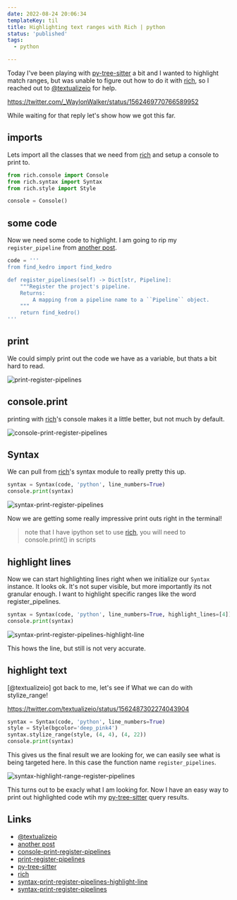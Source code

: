 ```yaml
---
date: 2022-08-24 20:06:34
templateKey: til
title: Highlighting text ranges with Rich | python
status: 'published'
tags:
  - python

---
```


Today I've been playing with
[py-tree-sitter](https://github.com/tree-sitter/py-tree-sitter) a bit and I
wanted to highlight match ranges, but was unable to figure out how to do it
with [rich](https://github.com/Textualize/rich), so I reached out to
[@textualizeio](https://twitter.com/textualizeio) for help.

https://twitter.com/_WaylonWalker/status/1562469770766589952

While waiting for that reply let's show how we got this far.

## imports

Lets import all the classes that we need from [rich](https://github.com/Textualize/rich) and setup a console to print
to.

``` python
from rich.console import Console
from rich.syntax import Syntax
from rich.style import Style

console = Console()
```

## some code

Now we need some code to highlight. I am going to rip my `register_pipeline`
from [another post](https://waylonwalker.com/designing-kedro-router).

``` python
code = '''
from find_kedro import find_kedro

def register_pipelines(self) -> Dict[str, Pipeline]:
    """Register the project's pipeline.
    Returns:
        A mapping from a pipeline name to a ``Pipeline`` object.
    """
    return find_kedro()
'''
```

## print

We could simply print out the code we have as a variable, but thats a bit hard
to read.

![print-register-pipelines](https://screenshots.waylonwalker.com/print-register-pipelines.webp)

## console.print

printing with [rich](https://github.com/Textualize/rich)'s console makes it a little better, but not much by default.

![console-print-register-pipelines](https://screenshots.waylonwalker.com/console-print-register-pipelines.webp)

## Syntax

We can pull from [rich](https://github.com/Textualize/rich)'s syntax module to really pretty this up.

``` python
syntax = Syntax(code, 'python', line_numbers=True)
console.print(syntax)
```

![syntax-print-register-pipelines](https://screenshots.waylonwalker.com/syntax-print-register-pipelines.webp)

Now we are getting some really impressive print outs right in the terminal!

> note that I have ipython set to use [rich](https://github.com/Textualize/rich), you will need to console.print() in scripts

## highlight lines

Now we can start highlighting lines right when we initialize our `Syntax`
instance.  It looks ok.  It's not super visible, but more importantly its not
granular enough.  I want to highlight specific ranges like the word
register_pipelines.

``` python
syntax = Syntax(code, 'python', line_numbers=True, highlight_lines=[4])
console.print(syntax)
```

![syntax-print-register-pipelines-highlight-line](https://screenshots.waylonwalker.com/syntax-print-register-pipelines-highlight-line.webp)

This hows the line, but still is not very accurate.

## highlight text

[@textualizeio] got back to me, let's see if What we can do with stylize_range!

https://twitter.com/textualizeio/status/1562487302274043904

``` python
syntax = Syntax(code, 'python', line_numbers=True)
style = Style(bgcolor='deep_pink4')
syntax.stylize_range(style, (4, 4), (4, 22))
console.print(syntax)
```

This gives us the final result we are looking for, we can easily see what is
being targeted here.  In this case the function name `register_pipelines`.

![syntax-highlight-range-register-pipelines](https://screenshots.waylonwalker.com/syntax-highlight-range-register-pipelines.webp)

This turns out to be exacly what I am looking for.  Now I have an easy way to
print out highlighted code wtih my
[py-tree-sitter](https://github.com/tree-sitter/py-tree-sitter) query results.

## Links

* [@textualizeio](https://twitter.com/textualizeio)
* [another post](https://waylonwalker.com/designing-kedro-router)
* [console-print-register-pipelines](https://screenshots.waylonwalker.com/console-print-register-pipelines.webp)
* [print-register-pipelines](https://screenshots.waylonwalker.com/print-register-pipelines.webp)
* [py-tree-sitter](https://github.com/tree-sitter/py-tree-sitter)
* [rich](https://github.com/Textualize/rich)
* [syntax-print-register-pipelines-highlight-line](https://screenshots.waylonwalker.com/syntax-print-register-pipelines-highlight-line.webp)
* [syntax-print-register-pipelines](https://screenshots.waylonwalker.com/syntax-print-register-pipelines.webp)
